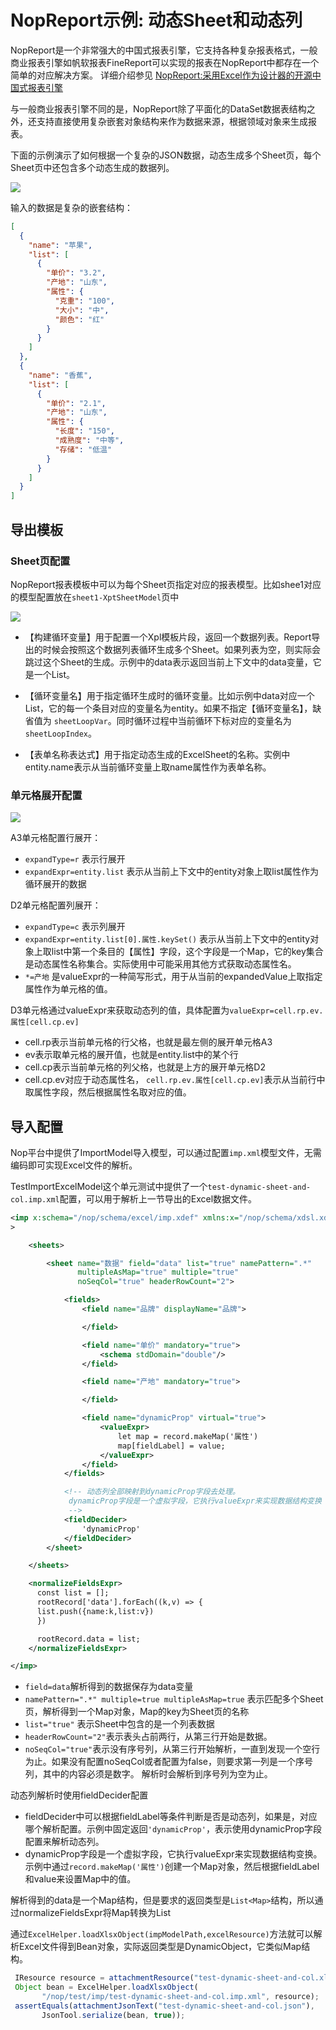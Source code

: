 # NopReport示例: 动态Sheet和动态列

NopReport是一个非常强大的中国式报表引擎，它支持各种复杂报表格式，一般商业报表引擎如帆软报表FineReport可以实现的报表在NopReport中都存在一个简单的对应解决方案。
详细介绍参见 [NopReport:采用Excel作为设计器的开源中国式报表引擎](https://mp.weixin.qq.com/s/_nKUiryetF2O5zSrPfU8FQ)

与一般商业报表引擎不同的是，NopReport除了平面化的DataSet数据表结构之外，还支持直接使用复杂嵌套对象结构来作为数据来源，根据领域对象来生成报表。

下面的示例演示了如何根据一个复杂的JSON数据，动态生成多个Sheet页，每个Sheet页中还包含多个动态生成的数据列。

![](dynamic-sheet/dynamic-sheet-and-col.png)

输入的数据是复杂的嵌套结构：

```json
[
  {
    "name": "苹果",
    "list": [
      {
        "单价": "3.2",
        "产地": "山东",
        "属性": {
          "克重": "100",
          "大小": "中",
          "颜色": "红"
        }
      }
    ]
  },
  {
    "name": "香蕉",
    "list": [
      {
        "单价": "2.1",
        "产地": "山东",
        "属性": {
          "长度": "150",
          "成熟度": "中等",
          "存储": "低温"
        }
      }
    ]
  }
]
```

## 导出模板

### Sheet页配置

NopReport报表模板中可以为每个Sheet页指定对应的报表模型。比如shee1对应的模型配置放在`sheet1-XptSheetModel`页中

![](dynamic-sheet/xpt-sheet-model.png)

* 【构建循环变量】用于配置一个Xpl模板片段，返回一个数据列表。Report导出的时候会按照这个数据列表循环生成多个Sheet。如果列表为空，则实际会跳过这个Sheet的生成。示例中的data表示返回当前上下文中的data变量，它是一个List。

* 【循环变量名】用于指定循环生成时的循环变量。比如示例中data对应一个List，它的每一个条目对应的变量名为entity。如果不指定【循环变量名】，缺省值为
  `sheetLoopVar`。同时循环过程中当前循环下标对应的变量名为`sheetLoopIndex`。

* 【表单名称表达式】用于指定动态生成的ExcelSheet的名称。实例中entity.name表示从当前循环变量上取name属性作为表单名称。

### 单元格展开配置

![](dynamic-sheet/dynamic-expand-col.png)

A3单元格配置行展开：

* `expandType=r` 表示行展开
* `expandExpr=entity.list` 表示从当前上下文中的entity对象上取list属性作为循环展开的数据

D2单元格配置列展开：

* `expandType=c` 表示列展开
* `expandExpr=entity.list[0].属性.keySet()`
  表示从当前上下文中的entity对象上取list中第一个条目的【属性】字段，这个字段是一个Map，它的key集合是动态属性名称集合。实际使用中可能采用其他方式获取动态属性名。
* `*=产地` 是valueExpr的一种简写形式，用于从当前的expandedValue上取指定属性作为单元格的值。
  
  

D3单元格通过valueExpr来获取动态列的值，具体配置为`valueExpr=cell.rp.ev.属性[cell.cp.ev]`

* cell.rp表示当前单元格的行父格，也就是最左侧的展开单元格A3
* ev表示取单元格的展开值，也就是entity.list中的某个行
* cell.cp表示当前单元格的列父格，也就是上方的展开单元格D2
* cell.cp.ev对应于动态属性名， `cell.rp.ev.属性[cell.cp.ev]`表示从当前行中取属性字段，然后根据属性名取对应的值。

## 导入配置

Nop平台中提供了ImportModel导入模型，可以通过配置`imp.xml`模型文件，无需编码即可实现Excel文件的解析。

TestImportExcelModel这个单元测试中提供了一个`test-dynamic-sheet-and-col.imp.xml`配置，可以用于解析上一节导出的Excel数据文件。

```xml
<imp x:schema="/nop/schema/excel/imp.xdef" xmlns:x="/nop/schema/xdsl.xdef"
>

    <sheets>

        <sheet name="数据" field="data" list="true" namePattern=".*"
               multipleAsMap="true" multiple="true"
               noSeqCol="true" headerRowCount="2">

            <fields>
                <field name="品牌" displayName="品牌">

                </field>

                <field name="单价" mandatory="true">
                    <schema stdDomain="double"/>
                </field>

                <field name="产地" mandatory="true">

                </field>

                <field name="dynamicProp" virtual="true">
                    <valueExpr>
                        let map = record.makeMap('属性')
                        map[fieldLabel] = value;
                    </valueExpr>
                </field>
            </fields>

            <!-- 动态列全部映射到dynamicProp字段去处理。
             dynamicProp字段是一个虚拟字段，它执行valueExpr来实现数据结构变换
             -->
            <fieldDecider>
                'dynamicProp'
            </fieldDecider>
        </sheet>

    </sheets>

    <normalizeFieldsExpr>
      const list = [];
      rootRecord['data'].forEach((k,v) => {
      list.push({name:k,list:v})
      })

      rootRecord.data = list;
    </normalizeFieldsExpr>

</imp>
```

* `field=data`解析得到的数据保存为data变量
* `namePattern=".*" multiple=true multipleAsMap=true` 表示匹配多个Sheet页，解析得到一个Map对象，Map的key为Sheet页的名称
* `list="true"` 表示Sheet中包含的是一个列表数据
* `headerRowCount="2"`表示表头占前两行，从第三行开始是数据。
* `noSeqCol="true"`表示没有序号列，从第三行开始解析，一直到发现一个空行为止。如果没有配置noSeqCol或者配置为false，则要求第一列是一个序号列，其中的内容必须是数字。
  解析时会解析到序号列为空为止。

动态列解析时使用fieldDecider配置

* fieldDecider中可以根据fieldLabel等条件判断是否是动态列，如果是，对应哪个解析配置。示例中固定返回`'dynamicProp'`，表示使用dynamicProp字段配置来解析动态列。
* dynamicProp字段是一个虚拟字段，它执行valueExpr来实现数据结构变换。示例中通过`record.makeMap('属性')`创建一个Map对象，然后根据fieldLabel和value来设置Map中的值。

解析得到的data是一个Map结构，但是要求的返回类型是`List<Map>`结构，所以通过normalizeFieldsExpr将Map转换为List

通过`ExcelHelper.loadXlsxObject(impModelPath,excelResource)`方法就可以解析Excel文件得到Bean对象，实际返回类型是DynamicObject，它类似Map结构。

```javascript
 IResource resource = attachmentResource("test-dynamic-sheet-and-col.xlsx");
 Object bean = ExcelHelper.loadXlsxObject(
       "/nop/test/imp/test-dynamic-sheet-and-col.imp.xml", resource);
 assertEquals(attachmentJsonText("test-dynamic-sheet-and-col.json"), 
       JsonTool.serialize(bean, true));
```

